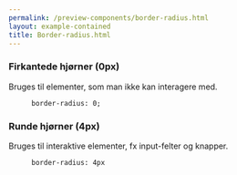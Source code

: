 ```yaml
--- 
permalink: /preview-components/border-radius.html
layout: example-contained 
title: Border-radius.html
---
```

<div class="container">
    <h3 class="h5">Firkantede hjørner (0px)</h3>
    <p class="form-hint">Bruges til elementer, som man ikke kan interagere
        med.</p>
    <div class="row">
        <div class="col-12 col-sm-12 col-md-6">
            <div class="static-border-radius-example"></div>
        </div>
        <div class="col-12 col-sm-12 col-md-6">
            <figure class="highlight">
                <pre><code class="language-scss" data-lang="scss">border-radius: 0;</code></pre>
            </figure>
        </div>
    </div>
    <h3 class="h5">Runde hjørner (4px)</h3>
    <p class="form-hint">Bruges til interaktive elementer, fx input-felter
        og knapper.</p>
    <div class="row">
        <div class="col-12 col-sm-12 col-md-6">
            <div class="interactive-border-radius-example"></div>
        </div>
        <div class="col-12 col-sm-12 col-md-6">
            <figure class="highlight">
                <pre><code class="language-scss" data-lang="scss">border-radius: 4px</code></pre>
            </figure>
        </div>
    </div>
</div>